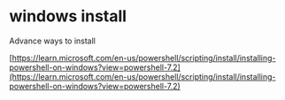 # windows install

Advance ways to install

[https://learn.microsoft.com/en-us/powershell/scripting/install/installing-powershell-on-windows?view=powershell-7.2](https://learn.microsoft.com/en-us/powershell/scripting/install/installing-powershell-on-windows?view=powershell-7.2)
